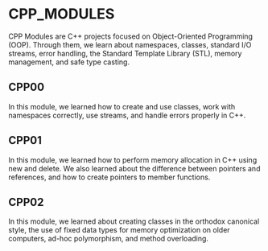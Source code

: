 # CPP_MODULES
CPP Modules are C++ projects focused on Object-Oriented Programming (OOP). Through them, we learn about namespaces, classes, standard I/O streams, error handling, the Standard Template Library (STL), memory management, and safe type casting. 

## CPP00  
In this module, we learned how to create and use classes, work with namespaces correctly, use streams, and handle errors properly in C++.

## CPP01
In this module, we learned how to perform memory allocation in C++ using new and delete. We also learned about the difference between pointers and references, and how to create pointers to member functions.

## CPP02
In this module, we learned about creating classes in the orthodox canonical style, the use of fixed data types for memory optimization on older computers, ad-hoc polymorphism, and method overloading.